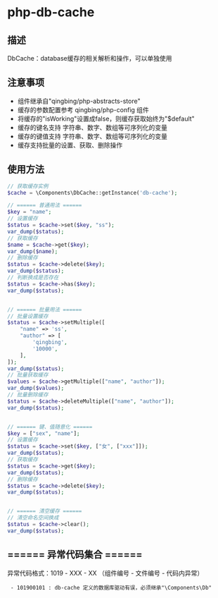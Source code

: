 # php-db-cache
## 描述
DbCache：database缓存的相关解析和操作，可以单独使用

## 注意事项
 - 组件继承自"qingbing/php-abstracts-store"
 - 缓存的参数配置参考 qingbing/php-config 组件
 - 将缓存的"isWorking"设置成false，则缓存获取始终为"$default"
 - 缓存的键名支持 字符串、数字、数组等可序列化的变量
 - 缓存的键值支持 字符串、数字、数组等可序列化的变量
 - 缓存支持批量的设置、获取、删除操作

## 使用方法
```php
// 获取缓存实例
$cache = \Components\DbCache::getInstance('db-cache');

// ====== 普通用法 ======
$key = "name";
// 设置缓存
$status = $cache->set($key, "ss");
var_dump($status);
// 获取缓存
$name = $cache->get($key);
var_dump($name);
// 删除缓存
$status = $cache->delete($key);
var_dump($status);
// 判断换成是否存在
$status = $cache->has($key);
var_dump($status);


// ====== 批量用法 ======
// 批量设置缓存
$status = $cache->setMultiple([
    "name" => 'ss',
    "author" => [
        'qingbing',
        '10000',
    ],
]);
var_dump($status);
// 批量获取缓存
$values = $cache->getMultiple(["name", "author"]);
var_dump($values);
// 批量删除缓存
$status = $cache->deleteMultiple(["name", "author"]);
var_dump($status);


// ====== 键、值随意化 ======
$key = ["sex", "name"];
// 设置缓存
$status = $cache->set($key, ["女", ["xxx"]]);
var_dump($status);
// 获取缓存
$status = $cache->get($key);
var_dump($status);
// 删除缓存
$status = $cache->delete($key);
var_dump($status);


// ====== 清空缓存 ======
// 清空命名空间换成
$status = $cache->clear();
var_dump($status);
```

## ====== 异常代码集合 ======
异常代码格式：1019 - XXX - XX （组件编号 - 文件编号 - 代码内异常）
```
 - 101900101 : db-cache 定义的数据库驱动有误，必须继承"\Components\Db"
```